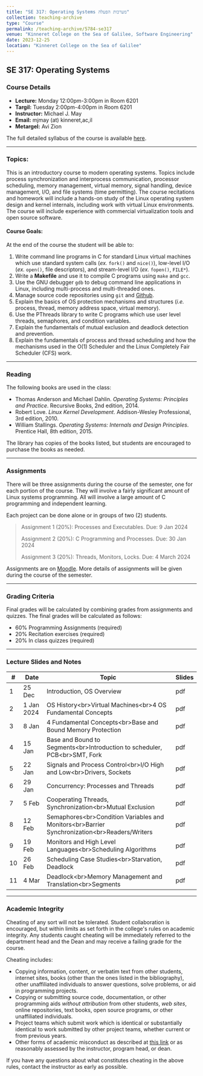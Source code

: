 ```yaml
---
title: "SE 317: Operating Systems מערכות הפעלה"
collection: teaching-archive
type: "Course"
permalink: /teaching-archive/5784-se317
venue: "Kinneret College on the Sea of Galilee, Software Engineering"
date: 2023-12-25
location: "Kinneret College on the Sea of Galilee"
---
```


## SE 317: Operating Systems

### Course Details

  * **Lecture:** Monday 12:00pm-3:00pm in Room 6201
  * **Targil:** Tuesday 2:00pm-4:00pm in Room 6201
  * **Instructor:** Michael J. May
  * **Email:** mjmay (at) kinneret,ac,il
  * **Metargel:** Avi Zion

The full detailed syllabus of the course is available [here](/syllabuses/OS-Fall-5784-Syllabus.pdf).

-----

### Topics:

This is an introductory course to modern operating systems. Topics include process synchronization and interprocess communication, processor scheduling, memory management, virtual memory, signal handling, device management, I/O, and file systems (time permitting). The course recitations and homework will include a hands-on study of the Linux operating system design and kernel internals, including work with virtual Linux environments. The course will include experience with commercial virtualization tools and open source software.

#### Course Goals:

At the end of the course the student will be able to:

1.  Write command line programs in C for standard Linux virtual machines which use standard system calls (*ex.* `fork()` and `nice()`), low-level I/O (*ex.* `open()`, file descriptors), and stream-level I/O (*ex.* `fopen()`, `FILE*`).
2.  Write a **Makefile** and use it to compile C programs using `make` and `gcc`.
3.  Use the GNU debugger `gdb` to debug command line applications in Linux, including multi-process and multi-threaded ones.
4.  Manage source code repositories using `git` and [Github](https://github.com).
5.  Explain the basics of OS protection mechanisms and structures (*i.e.* process, thread, memory address space, virtual memory).
6.  Use the PThreads library to write C programs which use user level threads, semaphores, and condition variables.
7.  Explain the fundamentals of mutual exclusion and deadlock detection and prevention.
8.  Explain the fundamentals of process and thread scheduling and how the mechanisms used in the O(1) Scheduler and the Linux Completely Fair Scheduler (CFS) work.

-----

### Reading

The following books are used in the class:

  * Thomas Anderson and Michael Dahlin. *Operating Systems: Principles and Practice*. Recursive Books, 2nd edition, 2014.
  * Robert Love. *Linux Kernel Development*. Addison-Wesley Professional, 3rd edition, 2010.
  * William Stallings. *Operating Systems: Internals and Design Principles*. Prentice Hall, 8th edition, 2015.

The library has copies of the books listed, but students are encouraged to purchase the books as needed.

-----

### Assignments

There will be three assignments during the course of the semester, one for each portion of the course. They will involve a fairly significant amount of Linux systems programming. All will involve a large amount of C programming and independent learning.

Each project can be done alone or in groups of two (2) students.

> Assignment 1 (20%): Processes and Executables. Due: 9 Jan 2024
>
> Assignment 2 (20%): C Programming and Processes. Due: 30 Jan 2024
>
> Assignment 3 (20%): Threads, Monitors, Locks. Due: 4 March 2024

Assignments are on [Moodle](https://moodle84.kinneret.ac.il). More details of assignments will be given during the course of the semester.

-----

### Grading Criteria

Final grades will be calculated by combining grades from assignments and quizzes. The final grades will be calculated as follows:

  * 60% Programming Assignments (required)
  * 20% Recitation exercises (required)
  * 20% In class quizzes (required)

-----

### Lecture Slides and Notes

| \# | Date | Topic | Slides |
|---|---|---|---|
| 1 | 25 Dec | Introduction, OS Overview | pdf |
| 2 | 1 Jan 2024 | OS History\<br\>Virtual Machines\<br\>4 OS Fundamental Concepts | pdf |
| 3 | 8 Jan | 4 Fundamental Concepts\<br\>Base and Bound Memory Protection | pdf |
| 4 | 15 Jan | Base and Bound to Segments\<br\>Introduction to scheduler, PCB\<br\>SMT, Fork | pdf |
| 5 | 22 Jan | Signals and Process Control\<br\>I/O High and Low\<br\>Drivers, Sockets | pdf |
| 6 | 29 Jan | Concurrency: Processes and Threads | pdf |
| 7 | 5 Feb | Cooperating Threads, Synchronization\<br\>Mutual Exclusion | pdf |
| 8 | 12 Feb | Semaphores\<br\>Condition Variables and Monitors\<br\>Barrier Synchronization\<br\>Readers/Writers | pdf |
| 9 | 19 Feb | Monitors and High Level Languages\<br\>Scheduling Algorithms | pdf |
| 10 | 26 Feb | Scheduling Case Studies\<br\>Starvation, Deadlock | pdf |
| 11 | 4 Mar | Deadlock\<br\>Memory Management and Translation\<br\>Segments | pdf |

-----

### Academic Integrity

Cheating of any sort will not be tolerated. Student collaboration is encouraged, but within limits as set forth in the college's rules on academic integrity. Any students caught cheating will be immediately referred to the department head and the Dean and may receive a failing grade for the course.

Cheating includes:

  * Copying information, content, or verbatim text from other students, internet sites, books (other than the ones listed in the bibliography), other unaffiliated individuals to answer questions, solve problems, or aid in programming projects.
  * Copying or submitting source code, documentation, or other programming aids *without attribution* from other students, *web sites*, online repositories, text books, open source programs, or other unaffiliated individuals.
  * Project teams which submit work which is identical or substantially identical to work submitted by other project teams, whether current or from previous years.
  * Other forms of academic misconduct as described at [this link](https://catalog.upenn.edu/pennbook/code-of-academic-integrity/) or as reasonably assessed by the instructor, program head, or dean.

If you have any questions about what constitutes cheating in the above rules, contact the instructor as early as possible.